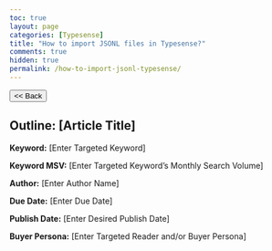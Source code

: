 ```yaml
---
toc: true
layout: page
categories: [Typesense]
title: "How to import JSONL files in Typesense?"
comments: true
hidden: true
permalink: /how-to-import-jsonl-typesense/
---
```


<button class="back-button" onclick="window.history.back()"><< Back</button>

## Outline: [Article Title]

**Keyword:** [Enter Targeted Keyword]

**Keyword MSV:** [Enter Targeted Keyword’s Monthly Search Volume]

**Author:** [Enter Author Name]

**Due Date:** [Enter Due Date]

**Publish Date:** [Enter Desired Publish Date]

**Buyer Persona:** [Enter Targeted Reader and/or Buyer Persona]

<br>
